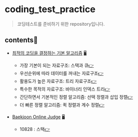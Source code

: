 # coding_test_practice
> 코딩테스트를 준비하기 위한 repository입니다.

## contents📑
* [최적의 코딩을 결정하는 기본 알고리즘](./dongbinna_algorithm) [🖥](https://github.com/ndb796/python-for-coding-test)
    * 가장 기본이 되는 자료구조: 스택과 큐[👉](./dongbinna_algorithm/1_stack&queue.md)
    * 우선순위에 따라 데이터를 꺼내는 자료구조[👉](./dongbinna_algorithm/2_priority_queue.md)
    * 활용도가 높은 자료구조: 트리 자료구조[👉](./dongbinna_algorithm/3_tree.md)
    * 특수한 목적의 자료구조: 바이너리 인덱스 트리[👉](./dongbinna_algorithm/4_binary_index_tree.md)
    * 간단하면서 기본적인 정렬 알고리즘: 선택 정렬과 삽입 정렬[👉](./dongbinna_algorithm/5_sorting_algorithm.md)
    * 더 빠른 정렬 알고리즘: 퀵 정렬과 계수 정렬[👉](./dongbinna_algorithm/)


* [Baekjoon Online Judge](./acmicpc) [🖥](https://www.acmicpc.net/)
    * 10828 : 스택[👉](./acmicpc/10828.md)
